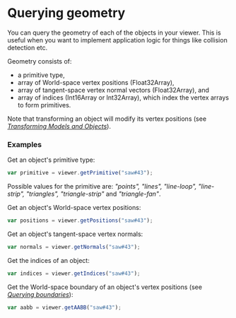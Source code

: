 # Querying geometry

You can query the geometry of each of the objects in your viewer. This is useful when you want to implement application
logic for things like collision detection etc.

Geometry consists of:

* a primitive type,
* array of World-space vertex positions (Float32Array),
* array of tangent-space vertex normal vectors (Float32Array), and
* array of indices (Int16Array or Int32Array), which index the vertex arrays to form primitives.

Note that transforming an object will modify its vertex positions (see *[Transforming Models and Objects](transformingModelsAndObjects.md)*).

### Examples

Get an object's primitive type:

```javascript
var primitive = viewer.getPrimitive("saw#43");
```

Possible values for the primitive are: *"points", "lines",
"line-loop", "line-strip", "triangles", "triangle-strip"* and *"triangle-fan"*.

Get an object's World-space vertex positions:

```javascript
var positions = viewer.getPositions("saw#43");
```

Get an object's tangent-space vertex normals:

```javascript
var normals = viewer.getNormals("saw#43");
```

Get the indices of an object:

```javascript
var indices = viewer.getIndices("saw#43");
```

Get the World-space boundary of an object's vertex positions (see *[Querying boundaries](queryingBoundaries.md)*):

```javascript
var aabb = viewer.getAABB("saw#43");
```
